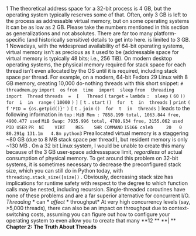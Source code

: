 1  The theoretical address space for a 32-bit process is 4 GB, but the operating system typically reserves some of that. Often, only 3 GB is left to the process as addressable virtual memory, but on some operating systems it can be as low as 2 GB. Please take the numbers mentioned in this section as generalizations and not absolutes. There are far too many platform-specific (and historically sensitive) details to get into here. is limited to 3 GB. 1  Nowadays, with the widespread availability of 64-bit operating systems, virtual memory isn’t as precious as it used to be (addressable space for virtual memory is typically 48 bits; i.e., 256 TiB). On modern desktop operating systems, the physical memory required for stack space for each thread isn’t even allocated by the OS until it is required, including stack space per thread. For example, on a modern, 64-bit Fedora 29 Linux with 8 GB memory, creating 10,000 do-nothing threads with this short snippet: `# threadmem.py` `import` ` ` `os` `from` ` ` `time` ` ` `import` ` ` `sleep` `from` ` ` `threading` ` ` `import` ` ` `Thread` `threads` ` ` `=` ` ` `[` `  ` `Thread` `(` `target` `=` `lambda` `:` ` ` `sleep` `(` `60` `))` ` ` `for` ` ` `i` ` ` `in` ` ` `range` `(` `10000` `)` `]` `[` `t` `.` `start` `()` ` ` `for` ` ` `t` ` ` `in` ` ` `threads` `]` `print` `(` `f` `'PID = {os.getpid()}'` `)` `[` `t` `.` `join` `()` ` ` `for` ` ` `t` ` ` `in` ` ` `threads` `]` leads to the following information in  `top` : `MiB Mem : 7858.199 total, 1063.844 free, 4900.477 used` `MiB Swap: 7935.996 total, 4780.934 free, 3155.062 used` `  PID USER` `PR  NI    VIRT    RES    SHR COMMAND` `15166 caleb     20   0 80.291g 131.1m   4.8m python3` Preallocated virtual memory is a staggering ~80 GB (due to 8 MB stack space per   thread!), but resident memory is only ~130 MB . On a 32 bit  Linux system, I   would be unable to create this many because of the 3 GB  user-space addressspace limit,  *regardless*  of actual consumption of physical memory. To get around   this problem on 32-bit systems, it is sometimes necessary to decrease the   preconfigured stack size, which you can still do in Python today, with   `threading.stack_size([size])` . Obviously, decreasing stack size has implications for runtime safety with respect to the degree to which function calls may be   nested, including recursion. Single-threaded coroutines have none of these problems and are a far superior alternative for concurrent I/O. *Threading* * can * *affect* * throughput* At very high concurrency levels (say, >5,000 threads), there can also be an impact on throughput due to  context-switching  costs, assuming you can figure out how to configure your operating system to even allow you to create that many **12 ** **| ** **Chapter 2: The Truth About Threads**